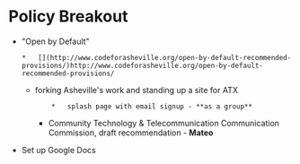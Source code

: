 # Policy Breakout

*   "Open by Default"

        *   [](http://www.codeforasheville.org/open-by-default-recommended-provisions/)http://www.codeforasheville.org/open-by-default-recommended-provisions/
    *   forking Asheville's work and standing up a site for ATX

                *   splash page with email signup - **as a group**

        *   Community Technology & Telecommunication Communication Commission, draft recommendation - **Mateo**

*   Set up Google Docs